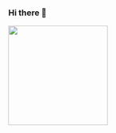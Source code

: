 ### Hi there 👋
<a href="https://github.com/ykalayy">
  <img height="200" src="https://github-readme-stats.vercel.app/api?username=ykalayy&show_icons=true&theme=dark&include_all_commits=true&count_private=true"/>
</a>

<!--
**ykalayy/ykalayy** is a ✨ _special_ ✨ repository because its `README.md` (this file) appears on your GitHub profile.

Here are some ideas to get you started:

- 🔭 I’m currently working on ...
- 🌱 I’m currently learning ...
- 👯 I’m looking to collaborate on ...
- 🤔 I’m looking for help with ...
- 💬 Ask me about ...
- 📫 How to reach me: ...
- 😄 Pronouns: ...
- ⚡ Fun fact: ...
-->
